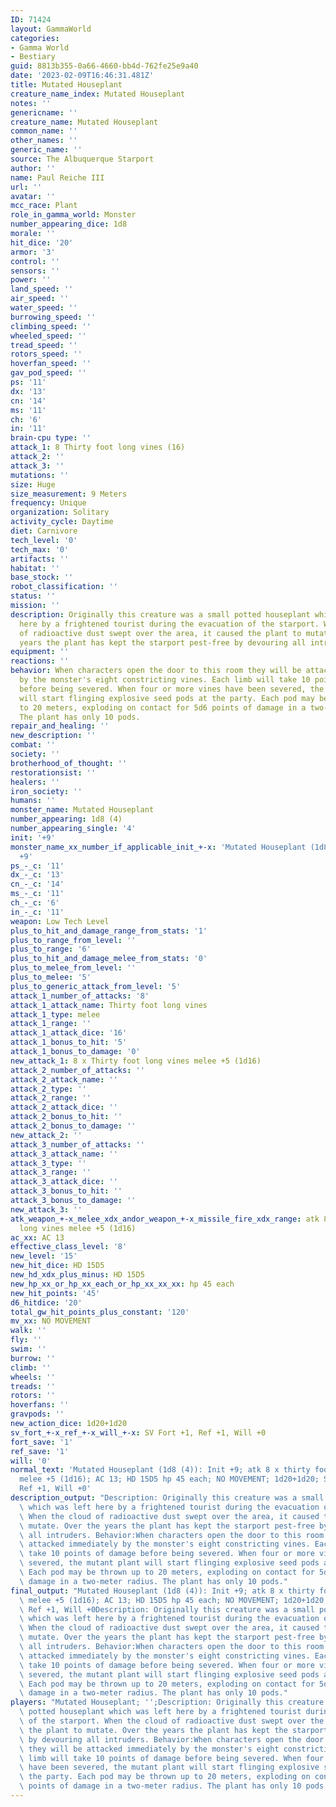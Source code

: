 ```yaml
---
ID: 71424
layout: GammaWorld
categories:
- Gamma World
- Bestiary
guid: 8813b355-0a66-4660-bb4d-762fe25e9a40
date: '2023-02-09T16:46:31.481Z'
title: Mutated Houseplant
creature_name_index: Mutated Houseplant
notes: ''
genericname: ''
creature_name: Mutated Houseplant
common_name: ''
other_names: ''
generic_name: ''
source: The Albuquerque Starport
author: ''
name: Paul Reiche III
url: ''
avatar: ''
mcc_race: Plant
role_in_gamma_world: Monster
number_appearing_dice: 1d8
morale: ''
hit_dice: '20'
armor: '3'
control: ''
sensors: ''
power: ''
land_speed: ''
air_speed: ''
water_speed: ''
burrowing_speed: ''
climbing_speed: ''
wheeled_speed: ''
tread_speed: ''
rotors_speed: ''
hoverfan_speed: ''
gav_pod_speed: ''
ps: '11'
dx: '13'
cn: '14'
ms: '11'
ch: '6'
in: '11'
brain-cpu type: ''
attack_1: 8 Thirty foot long vines (16)
attack_2: ''
attack_3: ''
mutations: ''
size: Huge
size_measurement: 9 Meters
frequency: Unique
organization: Solitary
activity_cycle: Daytime
diet: Carnivore
tech_level: '0'
tech_max: '0'
artifacts: ''
habitat: ''
base_stock: ''
robot_classification: ''
status: ''
mission: ''
description: Originally this creature was a small potted houseplant which was left
  here by a frightened tourist during the evacuation of the starport. When the cloud
  of radioactive dust swept over the area, it caused the plant to mutate. Over the
  years the plant has kept the starport pest-free by devouring all intruders.
equipment: ''
reactions: ''
behavior: When characters open the door to this room they will be attacked immediately
  by the monster's eight constricting vines. Each limb will take 10 points of damage
  before being severed. When four or more vines have been severed, the mutant plant
  will start flinging explosive seed pods at the party. Each pod may be thrown up
  to 20 meters, exploding on contact for 5d6 points of damage in a two-meter radius.
  The plant has only 10 pods.
repair_and_healing: ''
new_description: ''
combat: ''
society: ''
brotherhood_of_thought: ''
restorationsist: ''
healers: ''
iron_society: ''
humans: ''
monster_name: Mutated Houseplant
number_appearing: 1d8 (4)
number_appearing_single: '4'
init: '+9'
monster_name_xx_number_if_applicable_init_+-x: 'Mutated Houseplant (1d8 (4)): Init
  +9'
ps_-_c: '11'
dx_-_c: '13'
cn_-_c: '14'
ms_-_c: '11'
ch_-_c: '6'
in_-_c: '11'
weapon: Low Tech Level
plus_to_hit_and_damage_range_from_stats: '1'
plus_to_range_from_level: ''
plus_to_range: '6'
plus_to_hit_and_damage_melee_from_stats: '0'
plus_to_melee_from_level: ''
plus_to_melee: '5'
plus_to_generic_attack_from_level: '5'
attack_1_number_of_attacks: '8'
attack_1_attack_name: Thirty foot long vines
attack_1_type: melee
attack_1_range: ''
attack_1_attack_dice: '16'
attack_1_bonus_to_hit: '5'
attack_1_bonus_to_damage: '0'
new_attack_1: 8 x Thirty foot long vines melee +5 (1d16)
attack_2_number_of_attacks: ''
attack_2_attack_name: ''
attack_2_type: ''
attack_2_range: ''
attack_2_attack_dice: ''
attack_2_bonus_to_hit: ''
attack_2_bonus_to_damage: ''
new_attack_2: ''
attack_3_number_of_attacks: ''
attack_3_attack_name: ''
attack_3_type: ''
attack_3_range: ''
attack_3_attack_dice: ''
attack_3_bonus_to_hit: ''
attack_3_bonus_to_damage: ''
new_attack_3: ''
atk_weapon_+-x_melee_xdx_andor_weapon_+-x_missile_fire_xdx_range: atk 8 x thirty foot
  long vines melee +5 (1d16)
ac_xx: AC 13
effective_class_level: '8'
new_level: '15'
new_hit_dice: HD 15D5
new_hd_xdx_plus_minus: HD 15D5
new_hp_xx_or_hp_xx_each_or_hp_xx_xx_xx: hp 45 each
new_hit_points: '45'
d6_hitdice: '20'
total_gw_hit_points_plus_constant: '120'
mv_xx: NO MOVEMENT
walk: ''
fly: ''
swim: ''
burrow: ''
climb: ''
wheels: ''
treads: ''
rotors: ''
hoverfans: ''
gravpods: ''
new_action_dice: 1d20+1d20
sv_fort_+-x_ref_+-x_will_+-x: SV Fort +1, Ref +1, Will +0
fort_save: '1'
ref_save: '1'
will: '0'
normal_text: 'Mutated Houseplant (1d8 (4)): Init +9; atk 8 x thirty foot long vines
  melee +5 (1d16); AC 13; HD 15D5 hp 45 each; NO MOVEMENT; 1d20+1d20; SV Fort +1,
  Ref +1, Will +0'
description_output: "Description: Originally this creature was a small potted houseplant\
  \ which was left here by a frightened tourist during the evacuation of the starport.\
  \ When the cloud of radioactive dust swept over the area, it caused the plant to\
  \ mutate. Over the years the plant has kept the starport pest-free by devouring\
  \ all intruders. Behavior:When characters open the door to this room they will be\
  \ attacked immediately by the monster's eight constricting vines. Each limb will\
  \ take 10 points of damage before being severed. When four or more vines have been\
  \ severed, the mutant plant will start flinging explosive seed pods at the party.\
  \ Each pod may be thrown up to 20 meters, exploding on contact for 5d6 points of\
  \ damage in a two-meter radius. The plant has only 10 pods."
final_output: "Mutated Houseplant (1d8 (4)): Init +9; atk 8 x thirty foot long vines\
  \ melee +5 (1d16); AC 13; HD 15D5 hp 45 each; NO MOVEMENT; 1d20+1d20; SV Fort +1,\
  \ Ref +1, Will +0Description: Originally this creature was a small potted houseplant\
  \ which was left here by a frightened tourist during the evacuation of the starport.\
  \ When the cloud of radioactive dust swept over the area, it caused the plant to\
  \ mutate. Over the years the plant has kept the starport pest-free by devouring\
  \ all intruders. Behavior:When characters open the door to this room they will be\
  \ attacked immediately by the monster's eight constricting vines. Each limb will\
  \ take 10 points of damage before being severed. When four or more vines have been\
  \ severed, the mutant plant will start flinging explosive seed pods at the party.\
  \ Each pod may be thrown up to 20 meters, exploding on contact for 5d6 points of\
  \ damage in a two-meter radius. The plant has only 10 pods."
players: "Mutated Houseplant; '';Description: Originally this creature was a small\
  \ potted houseplant which was left here by a frightened tourist during the evacuation\
  \ of the starport. When the cloud of radioactive dust swept over the area, it caused\
  \ the plant to mutate. Over the years the plant has kept the starport pest-free\
  \ by devouring all intruders. Behavior:When characters open the door to this room\
  \ they will be attacked immediately by the monster's eight constricting vines. Each\
  \ limb will take 10 points of damage before being severed. When four or more vines\
  \ have been severed, the mutant plant will start flinging explosive seed pods at\
  \ the party. Each pod may be thrown up to 20 meters, exploding on contact for 5d6\
  \ points of damage in a two-meter radius. The plant has only 10 pods.|"
---
```

</br>